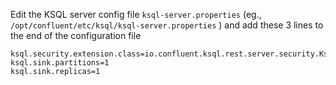 
Edit the KSQL server config file `ksql-server.properties` (eg., `/opt/confluent/etc/ksql/ksql-server.properties` ) and add these 3 lines to the end of the configuration file

```
ksql.security.extension.class=io.confluent.ksql.rest.server.security.KsqlDefaultSecurityExtension
ksql.sink.partitions=1
ksql.sink.replicas=1
```

